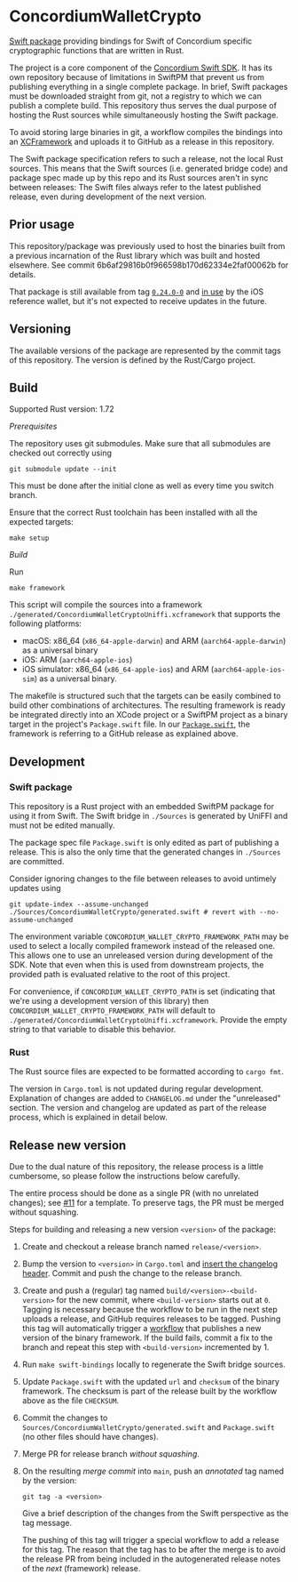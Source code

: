 # ConcordiumWalletCrypto

[Swift package](https://developer.apple.com/documentation/xcode/swift-packages) providing bindings for Swift
of Concordium specific cryptographic functions that are written in Rust.

The project is a core component of the [Concordium Swift SDK](https://github.com/Concordium/concordium-swift-sdk.git).
It has its own repository because of limitations in SwiftPM
that prevent us from publishing everything in a single complete package.
In brief, Swift packages must be downloaded straight from git,
not a registry to which we can publish a complete build.
This repository thus serves the dual purpose of hosting the Rust sources
while simultaneously hosting the Swift package.

To avoid storing large binaries in git, a workflow compiles the bindings into an
[XCFramework](https://developer.apple.com/documentation/xcode/distributing-binary-frameworks-as-swift-packages)
and uploads it to GitHub as a release in this repository.

The Swift package specification refers to such a release, not the local Rust sources.
This means that the Swift sources (i.e. generated bridge code) and package spec made up by this repo
and its Rust sources aren't in sync between releases:
The Swift files always refer to the latest published release, even during development of the next version.

## Prior usage

This repository/package was previously used to host the binaries built from a previous incarnation of the Rust library
which was built and hosted elsewhere.
See commit 6b6af29816b0f966598b170d62334e2faf00062b for details.

That package is still available from tag
[`0.24.0-0`](https://github.com/Concordium/concordium-wallet-crypto-swift/releases/tag/0.24.0-0) and
[in use](https://github.com/Concordium/concordium-reference-wallet-ios/blob/main/ConcordiumWallet.xcodeproj/project.xcworkspace/xcshareddata/swiftpm/Package.resolved)
by the iOS reference wallet, but it's not expected to receive updates in the future.

## Versioning

The available versions of the package are represented by the commit tags of this repository.
The version is defined by the Rust/Cargo project.

## Build

Supported Rust version: 1.72

*Prerequisites*

The repository uses git submodules. Make sure that all submodules are checked out correctly using

```shell
git submodule update --init
```

This must be done after the initial clone as well as every time you switch branch.

Ensure that the correct Rust toolchain has been installed with all the expected targets:

```shell
make setup
```

*Build*

Run

```shell
make framework
```

This script will compile the sources into a framework `./generated/ConcordiumWalletCryptoUniffi.xcframework`
that supports the following platforms:

- macOS: x86_64 (`x86_64-apple-darwin`) and ARM (`aarch64-apple-darwin`) as a universal binary
- iOS: ARM (`aarch64-apple-ios`)
- iOS simulator: x86_64 (`x86_64-apple-ios`) and ARM (`aarch64-apple-ios-sim`) as a universal binary.

The makefile is structured such that the targets can be easily combined to build other combinations of architectures.
The resulting framework is ready be integrated directly into an XCode project or a SwiftPM project as a binary target
in the project's `Package.swift` file.
In our [`Package.swift`](./Package.swift), the framework is referring to a GitHub release as explained above.

## Development

### Swift package

This repository is a Rust project with an embedded SwiftPM package for using it from Swift.
The Swift bridge in `./Sources` is generated by UniFFI and must not be edited manually.

The package spec file `Package.swift` is only edited as part of publishing a release.
This is also the only time that the generated changes in `./Sources` are committed.

Consider ignoring changes to the file between releases to avoid untimely updates using

```shell
git update-index --assume-unchanged ./Sources/ConcordiumWalletCrypto/generated.swift # revert with --no-assume-unchanged
```

The environment variable `CONCORDIUM_WALLET_CRYPTO_FRAMEWORK_PATH`
may be used to select a locally compiled framework instead of the released one.
This allows one to use an unreleased version during development of the SDK.
Note that even when this is used from downstream projects,
the provided path is evaluated relative to the root of this project.

For convenience, if `CONCORDIUM_WALLET_CRYPTO_PATH` is set
(indicating that we're using a development version of this library)
then `CONCORDIUM_WALLET_CRYPTO_FRAMEWORK_PATH` will default to `./generated/ConcordiumWalletCryptoUniffi.xcframework`.
Provide the empty string to that variable to disable this behavior.

### Rust

The Rust source files are expected to be formatted according to `cargo fmt`.

The version in `Cargo.toml` is not updated during regular development.
Explanation of changes are added to `CHANGELOG.md` under the "unreleased" section.
The version and changelog are updated as part of the release process,
which is explained in detail below.

## Release new version

Due to the dual nature of this repository, the release process is a little cumbersome,
so please follow the instructions below carefully.

The entire process should be done as a single PR (with no unrelated changes);
see [#11](https://github.com/Concordium/concordium-wallet-crypto-swift/pull/11) for a template.
To preserve tags, the PR must be merged without squashing.

Steps for building and releasing a new version `<version>` of the package:

1. Create and checkout a release branch named `release/<version>`.
2. Bump the version to `<version>` in `Cargo.toml` and
   [insert the changelog header](https://github.com/Concordium/concordium-wallet-crypto-swift/pull/11/files#diff-06572a96a58dc510037d5efa622f9bec8519bc1beab13c9f251e97e657a9d4ed).
   Commit and push the change to the release branch.
3. Create and push a (regular) tag named `build/<version>-<build-version>` for the new commit,
   where `<build-version>` starts out at `0`.
   Tagging is necessary because the workflow to be run in the next step uploads a release,
   and GitHub requires releases to be tagged.
   Pushing this tag will automatically trigger a [workflow](./.github/workflows/publish-framework.yml)
   that publishes a new version of the binary framework.
   If the build fails, commit a fix to the branch and repeat this step with `<build-version>` incremented by 1.
4. Run `make swift-bindings` locally to regenerate the Swift bridge sources.
5. Update `Package.swift` with the updated `url` and `checksum` of the binary framework.
   The checksum is part of the release built by the workflow above as the file `CHECKSUM`.
6. Commit the changes to `Sources/ConcordiumWalletCrypto/generated.swift` and `Package.swift`
   (no other files should have changes).
7. Merge PR for release branch *without squashing*.
8. On the resulting *merge commit* into `main`, push an *annotated* tag named by the version:
   ```shell
   git tag -a <version>
   ```
   Give a brief description of the changes from the Swift perspective as the tag message.

   The pushing of this tag will trigger a special workflow to add a release for this tag.
   The reason that the tag has to be after the merge is to avoid the release PR from being included in the autogenerated release notes
   of the *next* (framework) release.
